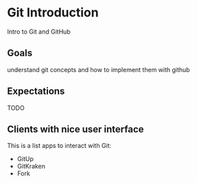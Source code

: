 # Git Introduction
Intro to Git and GitHub

## Goals

understand git concepts and how to implement them with github

## Expectations

TODO

## Clients with nice user interface

This is a list apps to interact with Git:

  - GitUp
  - GitKraken
  - Fork
